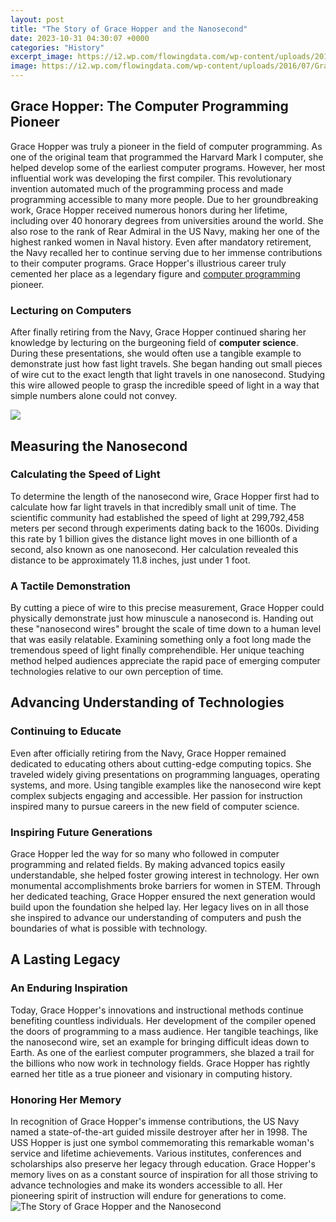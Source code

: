 ```yaml
---
layout: post
title: "The Story of Grace Hopper and the Nanosecond"
date: 2023-10-31 04:30:07 +0000
categories: "History"
excerpt_image: https://i2.wp.com/flowingdata.com/wp-content/uploads/2016/07/Grace-Hopper.png?fit=934%2C790
image: https://i2.wp.com/flowingdata.com/wp-content/uploads/2016/07/Grace-Hopper.png?fit=934%2C790
---
```


## Grace Hopper: The Computer Programming Pioneer 
Grace Hopper was truly a pioneer in the field of computer programming. As one of the original team that programmed the Harvard Mark I computer, she helped develop some of the earliest computer programs. However, her most influential work was developing the first compiler. This revolutionary invention automated much of the programming process and made programming accessible to many more people. 
Due to her groundbreaking work, Grace Hopper received numerous honors during her lifetime, including over 40 honorary degrees from universities around the world. She also rose to the rank of Rear Admiral in the US Navy, making her one of the highest ranked women in Naval history. Even after mandatory retirement, the Navy recalled her to continue serving due to her immense contributions to their computer programs. Grace Hopper's illustrious career truly cemented her place as a legendary figure and [computer programming](https://fistore.mysenprints.com/collection/alejos) pioneer.
### Lecturing on Computers 
After finally retiring from the Navy, Grace Hopper continued sharing her knowledge by lecturing on the burgeoning field of **computer science**. During these presentations, she would often use a tangible example to demonstrate just how fast light travels. She began handing out small pieces of wire cut to the exact length that light travels in one nanosecond. Studying this wire allowed people to grasp the incredible speed of light in a way that simple numbers alone could not convey. 

![](https://cdn8.openculture.com/2019/05/06233656/gracehopper-nano.jpg)
## Measuring the Nanosecond
### Calculating the Speed of Light
To determine the length of the nanosecond wire, Grace Hopper first had to calculate how far light travels in that incredibly small unit of time. The scientific community had established the speed of light at 299,792,458 meters per second through experiments dating back to the 1600s. Dividing this rate by 1 billion gives the distance light moves in one billionth of a second, also known as one nanosecond. Her calculation revealed this distance to be approximately 11.8 inches, just under 1 foot.
### A Tactile Demonstration 
By cutting a piece of wire to this precise measurement, Grace Hopper could physically demonstrate just how minuscule a nanosecond is. Handing out these "nanosecond wires" brought the scale of time down to a human level that was easily relatable. Examining something only a foot long made the tremendous speed of light finally comprehendible. Her unique teaching method helped audiences appreciate the rapid pace of emerging computer technologies relative to our own perception of time.
## Advancing Understanding of Technologies
### Continuing to Educate 
Even after officially retiring from the Navy, Grace Hopper remained dedicated to educating others about cutting-edge computing topics. She traveled widely giving presentations on programming languages, operating systems, and more. Using tangible examples like the nanosecond wire kept complex subjects engaging and accessible. Her passion for instruction inspired many to pursue careers in the new field of computer science. 
### Inspiring Future Generations
Grace Hopper led the way for so many who followed in computer programming and related fields. By making advanced topics easily understandable, she helped foster growing interest in technology. Her own monumental accomplishments broke barriers for women in STEM. Through her dedicated teaching, Grace Hopper ensured the next generation would build upon the foundation she helped lay. Her legacy lives on in all those she inspired to advance our understanding of computers and push the boundaries of what is possible with technology.
## A Lasting Legacy
### An Enduring Inspiration 
Today, Grace Hopper's innovations and instructional methods continue benefiting countless individuals. Her development of the compiler opened the doors of programming to a mass audience. Her tangible teachings, like the nanosecond wire, set an example for bringing difficult ideas down to Earth. As one of the earliest computer programmers, she blazed a trail for the billions who now work in technology fields. Grace Hopper has rightly earned her title as a true pioneer and visionary in computing history.
### Honoring Her Memory
In recognition of Grace Hopper's immense contributions, the US Navy named a state-of-the-art guided missile destroyer after her in 1998. The USS Hopper is just one symbol commemorating this remarkable woman's service and lifetime achievements. Various institutes, conferences and scholarships also preserve her legacy through education. Grace Hopper's memory lives on as a constant source of inspiration for all those striving to advance technologies and make its wonders accessible to all. Her pioneering spirit of instruction will endure for generations to come.
![The Story of Grace Hopper and the Nanosecond](https://i2.wp.com/flowingdata.com/wp-content/uploads/2016/07/Grace-Hopper.png?fit=934%2C790)